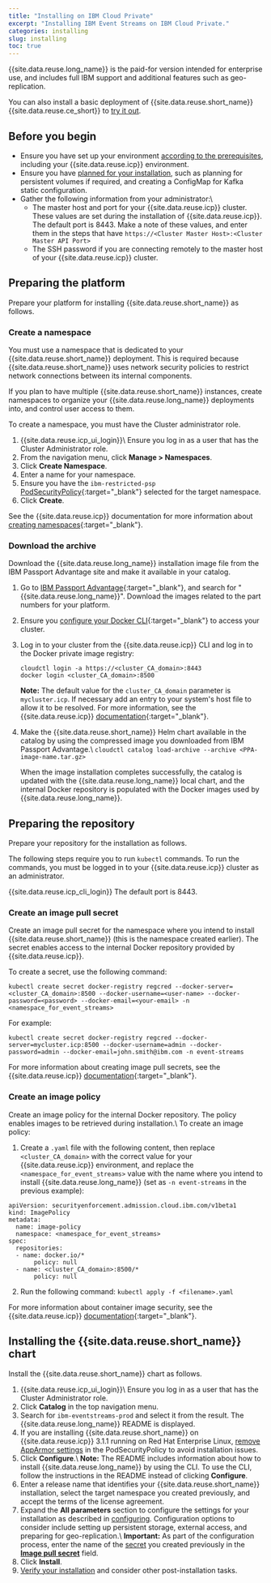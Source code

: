 ```yaml
---
title: "Installing on IBM Cloud Private"
excerpt: "Installing IBM Event Streams on IBM Cloud Private."
categories: installing
slug: installing
toc: true
---
```


{{site.data.reuse.long_name}} is the paid-for version intended for enterprise use, and includes full IBM support and additional features such as geo-replication.

You can also install a basic deployment of {{site.data.reuse.short_name}} {{site.data.reuse.ce_short}} to [try it out](../trying-out).

## Before you begin

- Ensure you have set up your environment [according to the prerequisites](../prerequisites), including your {{site.data.reuse.icp}} environment.
- Ensure you have [planned for your installation](../planning), such as planning for persistent volumes if required, and creating a ConfigMap for Kafka static configuration.
- Gather the following information from your administrator:\\
   - The master host and port for your {{site.data.reuse.icp}} cluster. These values are set during the installation of {{site.data.reuse.icp}}. The default port is 8443.
      Make a note of these values, and enter them in the steps that have `https://<Cluster Master Host>:<Cluster Master API Port>`
   - The SSH password if you are connecting remotely to the master host of your {{site.data.reuse.icp}} cluster.


## Preparing the platform

Prepare your platform for installing {{site.data.reuse.short_name}} as follows.

### Create a namespace

You must use a namespace that is dedicated to your {{site.data.reuse.short_name}} deployment. This is required because {{site.data.reuse.short_name}} uses network security policies to restrict network connections between its internal components.

If you plan to have multiple {{site.data.reuse.short_name}} instances, create namespaces to organize your {{site.data.reuse.long_name}} deployments into, and control user access to them.

To create a namespace, you must have the Cluster administrator role.

1. {{site.data.reuse.icp_ui_login}}\\
   Ensure you log in as a user that has the Cluster Administrator role.
2. From the navigation menu, click **Manage > Namespaces**.
3. Click **Create Namespace**.
3. Enter a name for your namespace.
4. Ensure you have the `ibm-restricted-psp` [PodSecurityPolicy](https://ibm.biz/cpkspec-psp){:target="_blank"} selected for the target namespace.
5. Click **Create**.

See the {{site.data.reuse.icp}} documentation for more information about [creating namespaces](https://www.ibm.com/support/knowledgecenter/SSBS6K_3.1.2/user_management/create_project.html){:target="_blank"}.

### Download the archive

Download the {{site.data.reuse.long_name}} installation image file from the IBM Passport Advantage site and make it available in your catalog.

1. Go to [IBM Passport Advantage](https://www.ibm.com/software/passportadvantage/pao_customer.html){:target="_blank"}, and search for "{{site.data.reuse.long_name}}". Download the images related to the part numbers for your platform.
2. Ensure you [configure your Docker CLI](https://www.ibm.com/support/knowledgecenter/SSBS6K_3.1.2/manage_images/configuring_docker_cli.html){:target="_blank"} to access your cluster.
3. Log in to your cluster from the {{site.data.reuse.icp}} CLI and log in to the Docker private image registry:
   ```
   cloudctl login -a https://<cluster_CA_domain>:8443
   docker login <cluster_CA_domain>:8500
   ```
   **Note:** The default value for the `cluster_CA_domain` parameter is `mycluster.icp`. If necessary add an entry to your system's host file to allow it to be resolved. For more information, see the {{site.data.reuse.icp}} [documentation](https://www.ibm.com/support/knowledgecenter/SSBS6K_3.1.2/installing/install_entitled_workloads.html){:target="_blank"}.
4. Make the {{site.data.reuse.short_name}} Helm chart available in the catalog by using the compressed image you downloaded from IBM Passport Advantage.\\
   `cloudctl catalog load-archive --archive <PPA-image-name.tar.gz>`

   When the image installation completes successfully, the catalog is updated with the {{site.data.reuse.long_name}} local chart, and the internal Docker repository is populated with the Docker images used by {{site.data.reuse.long_name}}.

## Preparing the repository

Prepare your repository for the installation as follows.

The following steps require you to run `kubectl` commands. To run the commands, you must be logged in to your {{site.data.reuse.icp}} cluster as an administrator.

{{site.data.reuse.icp_cli_login}} The default port is 8443.

### Create an image pull secret

Create an image pull secret for the namespace where you intend to install {{site.data.reuse.short_name}} (this is the namespace created earlier). The secret enables access to the internal Docker repository provided by {{site.data.reuse.icp}}.

To create a secret, use the following command:

`kubectl create secret docker-registry regcred --docker-server=<cluster_CA_domain>:8500 --docker-username=<user-name> --docker-password=<password> --docker-email=<your-email> -n <namespace_for_event_streams>`

For example:

`kubectl create secret docker-registry regcred --docker-server=mycluster.icp:8500 --docker-username=admin --docker-password=admin --docker-email=john.smith@ibm.com -n event-streams`

For more information about creating image pull secrets, see the {{site.data.reuse.icp}} [documentation](https://www.ibm.com/support/knowledgecenter/SSBS6K_3.1.2/manage_images/imagepullsecret.html){:target="_blank"}.

### Create an image policy

Create an image policy for the internal Docker repository. The policy enables images to be retrieved during installation.\\
To create an image policy:

1. Create a `.yaml` file with the following content, then replace `<cluster_CA_domain>` with the correct value for your {{site.data.reuse.icp}} environment, and replace the `<namespace_for_event_streams>` value with the name where you intend to install {{site.data.reuse.long_name}} (set as `-n event-streams` in the previous example):
```
apiVersion: securityenforcement.admission.cloud.ibm.com/v1beta1
kind: ImagePolicy
metadata:
  name: image-policy
  namespace: <namespace_for_event_streams>
spec:
  repositories:
  - name: docker.io/*
       policy: null
  - name: <cluster_CA_domain>:8500/*
       policy: null
```
2. Run the following command: `kubectl apply -f <filename>.yaml`

For more information about container image security, see the {{site.data.reuse.icp}} [documentation](https://www.ibm.com/support/knowledgecenter/SSBS6K_3.1.2/manage_images/image_security.html){:target="_blank"}.

## Installing the {{site.data.reuse.short_name}} chart

Install the {{site.data.reuse.short_name}} chart as follows.

1. {{site.data.reuse.icp_ui_login}}\\
   Ensure you log in as a user that has the Cluster Administrator role.
2. Click **Catalog** in the top navigation menu.
2. Search for `ibm-eventstreams-prod` and select it from the result. The {{site.data.reuse.long_name}} README is displayed.
3. If you are installing {{site.data.reuse.short_name}} on {{site.data.reuse.icp}} 3.1.1 running on Red Hat Enterprise Linux, [remove AppArmor settings](../../troubleshooting/pods-apparmor-blocked/) in the PodSecurityPolicy to avoid installation issues.
3. Click **Configure**.\\
   **Note:** The README includes information about how to install {{site.data.reuse.long_name}} by using the CLI. To use the CLI, follow the instructions in the README instead of clicking **Configure**.
4. Enter a release name that identifies your {{site.data.reuse.short_name}} installation, select the target namespace you created previously, and accept the terms of the license agreement.
5. Expand the **All parameters** section to configure the settings for your installation as described in [configuring](../configuring). Configuration options to consider include setting up persistent storage, external access, and preparing for geo-replication.\\
   **Important:** As part of the configuration process, enter the name of the [secret](#preparing-the-repository) you created previously in the [**Image pull secret**](../configuring/#global-install-settings) field.
6. Click **Install**.
7. [Verify your installation](../post-installation/#verifying-your-installation) and consider other post-installation tasks.

